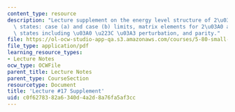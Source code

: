 ```yaml
---
content_type: resource
description: "Lecture supplement on the energy level structure of 2\u03A0 and 2\u03A3\
  \ states: case (a) and case (b) limits, matrix elements for 2\u03A0 and 2\u03A3\
  \ states including \u03A0 \u223C \u03A3 perturbation, and parity."
file: https://ol-ocw-studio-app-qa.s3.amazonaws.com/courses/5-80-small-molecule-spectroscopy-and-dynamics-fall-2008/c0f6278382a6340d4a2d8a76fa5af3cc_17s_engylvlstrct.pdf
file_type: application/pdf
learning_resource_types:
- Lecture Notes
ocw_type: OCWFile
parent_title: Lecture Notes
parent_type: CourseSection
resourcetype: Document
title: 'Lecture #17 Supplement'
uid: c0f62783-82a6-340d-4a2d-8a76fa5af3cc
---
```

